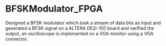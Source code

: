 # BFSKModulator_FPGA
Designed a BFSK modulator which took a stream of data bits as input and generated a BFSK signal on a ALTERA DE2i-150 board and verified the output, an oscilloscope is implemented on a VGA monitor using a VGA connector.
